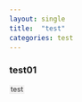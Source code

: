 ```yaml
---
layout: single
title:  "test"
categories: test
---
```


### test01

![image-20240203201010372](../images/2023-02-13-first/image-20240203201010372.png)
